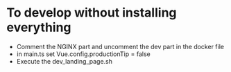 # To develop without installing everything

- Comment the NGINX part and uncomment the dev part in the docker file
- in main.ts set Vue.config.productionTip = false
- Execute the dev_landing_page.sh
